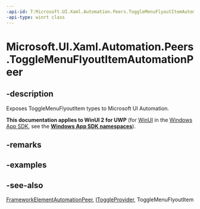 ```yaml
---
-api-id: T:Microsoft.UI.Xaml.Automation.Peers.ToggleMenuFlyoutItemAutomationPeer
-api-type: winrt class
---
```


<!-- Class syntax.
public class ToggleMenuFlyoutItemAutomationPeer : Windows.UI.Xaml.Automation.Peers.FrameworkElementAutomationPeer, Windows.UI.Xaml.Automation.Peers.IToggleMenuFlyoutItemAutomationPeer, Windows.UI.Xaml.Automation.Provider.IToggleProvider
-->

# Microsoft.UI.Xaml.Automation.Peers.ToggleMenuFlyoutItemAutomationPeer

## -description
Exposes ToggleMenuFlyoutItem types to Microsoft UI Automation.

**This documentation applies to WinUI 2 for UWP** (for [WinUI](/windows/apps/winui/winui3/) in the [Windows App SDK](/windows/apps/windows-app-sdk/), see the **[Windows App SDK namespaces](/windows/windows-app-sdk/api/winrt/)**).

## -remarks

## -examples

## -see-also
[FrameworkElementAutomationPeer](frameworkelementautomationpeer.md), [IToggleProvider](../microsoft.ui.xaml.automation.provider/itoggleprovider.md), ToggleMenuFlyoutItem
